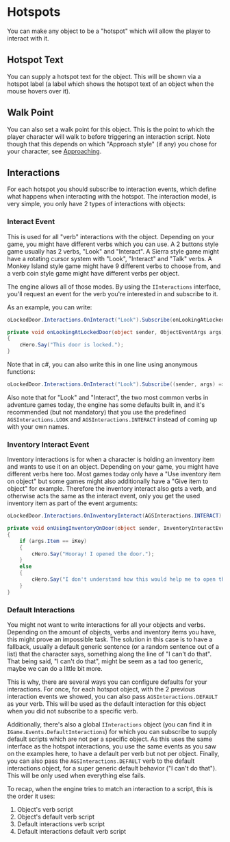 # Hotspots

You can make any object to be a "hotspot" which will allow the player to interact with it.

## Hotspot Text

You can supply a hotspot text for the object. This will be shown via a hotspot label (a label which shows the hotspot text of an object when the mouse hovers over it).

## Walk Point

You can also set a walk point for this object. This is the point to which the player character will walk to before triggering an interaction script. Note though that this depends on which "Approach style" (if any) you chose for your character, see [Approaching](characters.md#approaching).

## Interactions

For each hotspot you should subscribe to interaction events, which define what happens when interacting with the hotspot. The interaction model, is very simple, you only have 2 types of interactions with objects:

### Interact Event

This is used for all "verb" interactions with the object. Depending on your game, you might have different verbs which you can use. A 2 buttons style game usually has 2 verbs, "Look" and "Interact". A Sierra style game might have a rotating cursor system with "Look", "Interact" and "Talk" verbs. A Monkey Island style game might have 9 different verbs to choose from, and a verb coin style game might have different verbs per object.

The engine allows all of those modes. By using the `IInteractions` interface, you'll request an event for the verb you're interested in and subscribe to it.

As an example, you can write:

```csharp
oLockedDoor.Interactions.OnInteract("Look").Subscribe(onLookingAtLockedDoor);

private void onLookingAtLockedDoor(object sender, ObjectEventArgs args)
{
    cHero.Say("This door is locked.");
}
```

Note that in c#, you can also write this in one line using anonymous functions:

```csharp
oLockedDoor.Interactions.OnInteract("Look").Subscribe((sender, args) => cHero.Say("This door is locked."));
```

Also note that for "Look" and "Interact", the two most common verbs in adventure games today, the engine has some defaults built in, and it's recommended (but not mandatory) that you use the predefined `AGSInteractions.LOOK` and `AGSInteractions.INTERACT` instead of coming up with your own names.

### Inventory Interact Event

Inventory interactions is for when a character is holding an inventory item and wants to use it on an object. Depending on your game, you might have different verbs here too. Most games today only have a "Use inventory item on object" but some games might also additionally have a "Give item to object" for example. Therefore the inventory interact also gets a verb, and otherwise acts the same as the interact event, only you get the used inventory item as part of the event arguments:

```csharp
oLockedDoor.Interactions.OnInventoryInteract(AGSInteractions.INTERACT).Subscribe(onUsingInventoryOnDoor);

private void onUsingInventoryOnDoor(object sender, InventoryInteractEventArgs args)
{
    if (args.Item == iKey)
    {
        cHero.Say("Hooray! I opened the door.");
    }
    else
    {
        cHero.Say("I don't understand how this would help me to open the door.");
    }
}
```

### Default Interactions

You might not want to write interactions for all your objects and verbs. Depending on the amount of objects, verbs and inventory items you have, this might prove an impossible task.
The solution in this case is to have a fallback, usually a default generic sentence (or a random sentence out of a list) that the character says, something along the line of "I can't do that".
That being said, "I can't do that", might be seem as a tad too generic, maybe we can do a little bit more.

This is why, there are several ways you can configure defaults for your interactions. For once, for each hotspot object, with the 2 previous interaction events we showed, you can also pass `AGSInteractions.DEFAULT` as your verb. This will be used as the default interaction for this object when you did not subscribe to a specific verb.

Additionally, there's also a global `IInteractions` object (you can find it in `IGame.Events.DefaultInteractions`) for which you can subscribe to supply default scripts which are not per a specific object. As this uses the same interface as the hotspot interactions, you use the same events as you saw on the examples here, to have a default per verb but not per object. Finally, you can also pass the `AGSInteractions.DEFAULT` verb to the default interactions object, for a super generic default behavior ("I can't do that"). This will be only used when everything else fails.

To recap, when the engine tries to match an interaction to a script, this is the order it uses:

1. Object's verb script
2. Object's default verb script
3. Default interactions verb script
4. Default interactions default verb script

